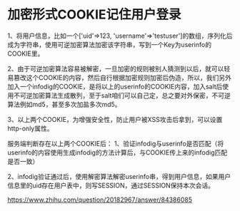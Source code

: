 # 加密形式COOKIE记住用户登录

1、将用户信息，比如一个['uid'=&gt;123, 'username'=&gt;'testuser']的数组，序列化后成为字符串，使用可逆加密算法加密该字符串，写到一个Key为userinfo的COOKIE里。

2、由于可逆加密算法容易被解密，一旦加密的规则被别人猜测到以后，就可以轻易篡改这个COOKIE的内容，然后自行根据加密规则加密后伪造，所以，我们另外加入一个infodig的COOKIE，是将以上的userinfo的COOKIE内容，加入salt后使用不可逆加密算法生成散列，至于salt咱们可以自己定，总之要对外保密，不可逆算法例如md5，甚至多次加盐多次md5。

3、以上两个COOKIE，为增强安全性，防止用户被XSS攻击后拿到，可以设置http-only属性。

服务端判断存在以上两个COOKIE后：
1、验证infodig与userinfo是否匹配（将userinfo的内容使用生成infodig的方法计算后，与COOKIE传上来的infodig匹配是否一致）

2、infodig验证通过后，使用解密算法解密userinfo串，得到用户信息，如果用户信息里的uid存在用户表中，则写SESSION，通过SESSION保持本次会话。

https://www.zhihu.com/question/20182967/answer/84386085



